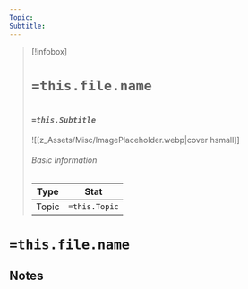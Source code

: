 ```yaml
---
Topic:
Subtitle:
---
```

> [!infobox]
> # `=this.file.name`
> # <font size=3>*`=this.Subtitle`*</font>
> ![[z_Assets/Misc/ImagePlaceholder.webp|cover hsmall]]
> ###### Basic Information
> Type |  Stat |
> ---|---|
> Topic | `=this.Topic` |

# `=this.file.name`

## Notes